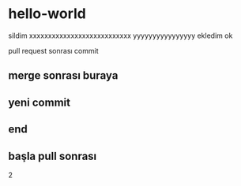 # hello-world
sildim
xxxxxxxxxxxxxxxxxxxxxxxxxxx
yyyyyyyyyyyyyyyy
ekledim
ok

pull request sonrası commit

merge sonrası
buraya
----------------------------
yeni commit
-------
end
---
başla pull sonrası
-
2
